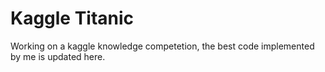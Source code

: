 # Kaggle Titanic
 Working on a kaggle knowledge competetion, the best code implemented by me is updated here.
